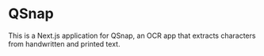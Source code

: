 # QSnap

This is a Next.js application for QSnap, an OCR app that extracts characters from handwritten and printed text.
